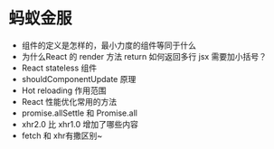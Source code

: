 # 蚂蚁金服

* 组件的定义是怎样的，最小力度的组件等同于什么
* 为什么React 的 render 方法 return 如何返回多行 jsx 需要加小括号？
* React stateless 组件
* shouldComponentUpdate 原理
* Hot reloading 作用范围
* React 性能优化常用的方法
* promise.allSettle 和 Promise.all 
* xhr2.0 比 xhr1.0 增加了哪些内容
* fetch 和 xhr有撒区别~

